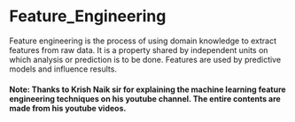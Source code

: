 # Feature_Engineering

Feature engineering is the process of using domain knowledge to extract features from raw data. It is a property shared by independent units on which analysis or prediction is to be done. Features are used by predictive models and influence results.

#### Note: Thanks to Krish Naik sir for explaining the machine learning feature engineering techniques on his youtube channel. The entire contents are made from his youtube videos.
